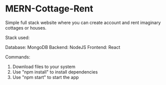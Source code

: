 ﻿# MERN-Cottage-Rent

 Simple full stack website where you can create account and rent imaginary cottages or houses.

 Stack used:

 Database: MongoDB
 Backend: NodeJS
 Frontend: React

Commands:

1. Download files to your system
2. Use "npm install" to install dependencies
3. Use "npm start" to start the app
